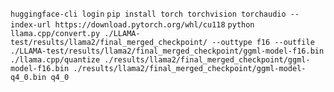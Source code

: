 `huggingface-cli login`
`pip install torch torchvision torchaudio --index-url https://download.pytorch.org/whl/cu118`
`python llama.cpp/convert.py ./LLAMA-test/results/llama2/final_merged_checkpoint/ --outtype f16 --outfile ./LLAMA-test/results/llama2/final_merged_checkpoint/ggml-model-f16.bin`
`./llama.cpp/quantize ./results/llama2/final_merged_checkpoint/ggml-model-f16.bin ./results/llama2/final_merged_checkpoint/ggml-model-q4_0.bin q4_0`
